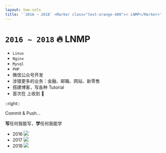 ```yaml
---
layout: two-cols
title: '`2016 ~ 2018` <Marker class="text-orange-400">🔥 LNMP</Marker>'
---
```


# `2016 ~ 2018` <Marker class="text-orange-400">🔥 LNMP</Marker>

<v-clicks>

- `Linux`
- `Nginx`
- `Mysql`
- `PHP`
- 微信公众号开发
- 涉猎更多的业务：金融、邮箱、网站、新零售
- 搭建博客，写各种 Tutorial
- 首次在 <mdi-github /> 上收到 🌟

</v-clicks>

::right::

<v-click>

Commit & Push...

**写**任何我能写，**学**任何我能学

</v-click>

<v-clicks>

- 2016
  <img src="/2016.jpg" />
- 2017
  <img src="/2017.jpg" />
- 2018
  <img src="/2018.jpg" />

</v-clicks>

<!--
我用 LNMP Linux Nginx Mysql PHP 这套技术栈，

在这三年，我用这套技术栈做了很多有意思的事情

微信公众号、金融、邮箱、网站、新零售

搭建博客，写各种 Tutorial

首次在 github 上收到 star

16年3月，我购买了域名和服务器，用 Codeigniter、Bootstrap、RequireJS 搭建了博客并发布线上

至此，我写的文章，全世界都能看到

后面又学习了 Python，用 Django，第一次重构了博客

Laravel 发布后，第二次重构了博客

在做了许多基于公众号网页开发的商城之后

我用了近半年的时间使用 Laravel 开发了 iMall，

我第一次在 Github 上收到了 100+ 的 star。

2016 ~ 2018 是我技术栈增长最快的三年
-->
